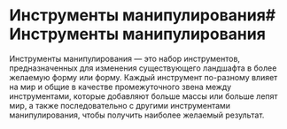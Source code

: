 # Инструменты манипулирования# Инструменты манипулирования

Инструменты манипулирования — это набор инструментов, предназначенных для изменения существующего ландшафта в более желаемую форму или форму. Каждый инструмент по-разному влияет на мир и общие в качестве промежуточного звена между инструментами, которые добавляют больше массы или больше лепят мир, а также последовательно с другими инструментами манипулирования, чтобы получить наиболее желаемый результат.


